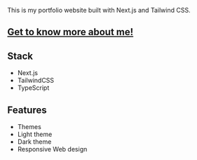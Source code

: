 This is my portfolio website built with Next.js and Tailwind CSS. 

## [Get to know more about me!](https://gemaluo.github.io/Portfolio/)

## Stack
- Next.js
- TailwindCSS
- TypeScript

## Features
- Themes
 - Light theme
 - Dark theme
- Responsive Web design